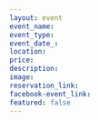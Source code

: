 ```yaml
---
layout: event
event_name:
event_type:
event_date_:
location:
price:
description:
image:
reservation_link:
facebook-event_link:
featured: false
---
```


